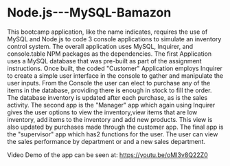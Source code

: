 # Node.js---MySQL-Bamazon

This bootcamp application, like the name indicates, requires the use of MySQL and Node.js to code 3 console applications to simulate an inventory control system.  The overall application uses MySQL, Inquirer, and console.table NPM packages as the dependencies.  The first Application uses a MySQL database that was pre-built as part of the assignment instructions.  Once built, the coded "Customer" Application employs Inquirer to create a simple user interface in the console to gather and manipulate the user inputs.  From the Console the user can elect to purchase any of the items in the database, providing there is enough in stock to fill the order.  The database inventory is updated after each purchase, as is the sales activity.  The second app is the "Manager" app which again using Inquirer gives the user options to view the inventory,view items that are low inventory, add items to the inventory and add new products. This view is also updated by purchases made through the customer app.  The final app is the "supervisor" app which has2 functions for the user.  The user can view the sales performance by department or and a new sales department.  

Video Demo of the app can be seen at:  https://youtu.be/oMI3v8Q22Z0